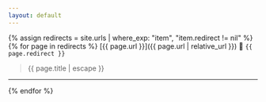 ```yaml
---
layout: default
---
```


{% assign redirects = site.urls | where_exp: "item", "item.redirect != nil" %}
{% for page in redirects %}
  [{{ page.url }}]({{ page.url | relative_url }}) 🔀 `{{ page.redirect }}`

  > {{ page.title | escape }}

  ---
{% endfor %}

